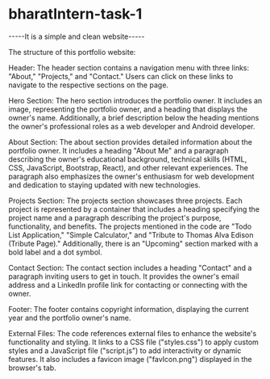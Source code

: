 # bharatIntern-task-1
-----It is a simple and clean website-----

The structure of this portfolio website:

Header: The header section contains a navigation menu with three links: "About," "Projects," and "Contact." Users can click on these links to navigate to the respective sections on the page.

Hero Section: The hero section introduces the portfolio owner. It includes an image, representing the portfolio owner, and a heading that displays the owner's name. Additionally, a brief description below the heading mentions the owner's professional roles as a web developer and Android developer.

About Section: The about section provides detailed information about the portfolio owner. It includes a heading "About Me" and a paragraph describing the owner's educational background, technical skills (HTML, CSS, JavaScript, Bootstrap, React), and other relevant experiences. The paragraph also emphasizes the owner's enthusiasm for web development and dedication to staying updated with new technologies.

Projects Section: The projects section showcases three projects. Each project is represented by a container that includes a heading specifying the project name and a paragraph describing the project's purpose, functionality, and benefits. The projects mentioned in the code are "Todo List Application," "Simple Calculator," and "Tribute to Thomas Alva Edison (Tribute Page)." Additionally, there is an "Upcoming" section marked with a bold label and a dot symbol.

Contact Section: The contact section includes a heading "Contact" and a paragraph inviting users to get in touch. It provides the owner's email address and a LinkedIn profile link for contacting or connecting with the owner.

Footer: The footer contains copyright information, displaying the current year and the portfolio owner's name.

External Files: The code references external files to enhance the website's functionality and styling. It links to a CSS file ("styles.css") to apply custom styles and a JavaScript file ("script.js") to add interactivity or dynamic features. It also includes a favicon image ("favIcon.png") displayed in the browser's tab.
